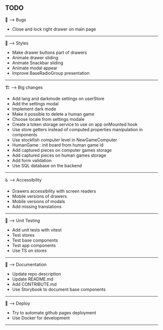## TODO

:bug: --> Bugs
- Close and lock right drawer on main page
***

:art: --> Styles
- Make drawer buttons part of drawers
- Animate drawer sliding
- Animate Snackbar sliding
- Animate modal appear
- Improve BaseRadioGroup presentation
***

:building_construction: --> Big changes
- Add lang and darkmode settings on userStore
- Add the settings modal
- Implement dark mode
- Make it possible to delete a human game
- Choose locale from settings modale
- Create a token storage service to use on app onMounted hook
- Use store getters instead of computed properties manipulation in components
- Use stockfish computer level in NewGameComputer
- HumanGame : init board from human game id
- Add captured pieces on computer games storage
- Add captured pieces on human games storage
- Add form validation
- Use SQL database on the backend
***

:wheelchair: --> Accessibility
- Drawers accessibility with screen readers
- Mobile versions of drawers
- Mobile versions of modals
- Add missing translations
***

:test_tube: --> Unit Testing
- Add unit tests with vitest
- Test stores
- Test base components
- Test app components
- Use TS on stores
***

:memo: --> Documentation
- Update repo description
- Update README.md
- Add CONTRIBUTE.md
- Use Storybook to document base components
***

:rocket: --> Deploy
- Try to automate github pages deployment
- Use Docker for development
***